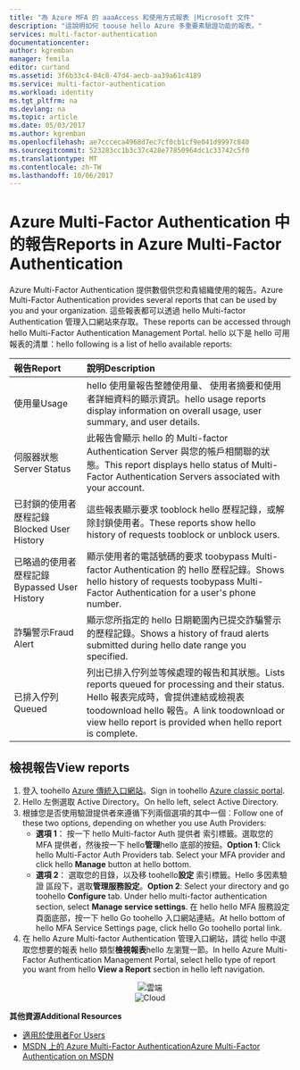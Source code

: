 ```yaml
---
title: "為 Azure MFA 的 aaaAccess 和使用方式報表 |Microsoft 文件"
description: "這說明如何 toouse hello Azure 多重要素驗證功能的報表。"
services: multi-factor-authentication
documentationcenter: 
author: kgremban
manager: femila
editor: curtand
ms.assetid: 3f6b33c4-04c8-47d4-aecb-aa39a61c4189
ms.service: multi-factor-authentication
ms.workload: identity
ms.tgt_pltfrm: na
ms.devlang: na
ms.topic: article
ms.date: 05/03/2017
ms.author: kgremban
ms.openlocfilehash: ae7ccceca4968d7ec7cf0cb1cf9e041d9997c840
ms.sourcegitcommit: 523283cc1b3c37c428e77850964dc1c33742c5f0
ms.translationtype: MT
ms.contentlocale: zh-TW
ms.lasthandoff: 10/06/2017
---
```

# <a name="reports-in-azure-multi-factor-authentication"></a><span data-ttu-id="d51c8-103">Azure Multi-Factor Authentication 中的報告</span><span class="sxs-lookup"><span data-stu-id="d51c8-103">Reports in Azure Multi-Factor Authentication</span></span>
<span data-ttu-id="d51c8-104">Azure Multi-Factor Authentication 提供數個供您和貴組織使用的報告。</span><span class="sxs-lookup"><span data-stu-id="d51c8-104">Azure Multi-Factor Authentication provides several reports that can be used by you and your organization.</span></span> <span data-ttu-id="d51c8-105">這些報表都可以透過 hello Multi-factor Authentication 管理入口網站來存取。</span><span class="sxs-lookup"><span data-stu-id="d51c8-105">These reports can be accessed through hello Multi-Factor Authentication Management Portal.</span></span> <span data-ttu-id="d51c8-106">hello 以下是 hello 可用報表的清單：</span><span class="sxs-lookup"><span data-stu-id="d51c8-106">hello following is a list of hello available reports:</span></span>

| <span data-ttu-id="d51c8-107">報告</span><span class="sxs-lookup"><span data-stu-id="d51c8-107">Report</span></span> | <span data-ttu-id="d51c8-108">說明</span><span class="sxs-lookup"><span data-stu-id="d51c8-108">Description</span></span> |
|:--- |:--- |
| <span data-ttu-id="d51c8-109">使用量</span><span class="sxs-lookup"><span data-stu-id="d51c8-109">Usage</span></span> |<span data-ttu-id="d51c8-110">hello 使用量報告整體使用量、 使用者摘要和使用者詳細資料的顯示資訊。</span><span class="sxs-lookup"><span data-stu-id="d51c8-110">hello usage reports display information on overall usage, user summary, and user details.</span></span> |
| <span data-ttu-id="d51c8-111">伺服器狀態</span><span class="sxs-lookup"><span data-stu-id="d51c8-111">Server Status</span></span> |<span data-ttu-id="d51c8-112">此報告會顯示 hello 的 Multi-factor Authentication Server 與您的帳戶相關聯的狀態。</span><span class="sxs-lookup"><span data-stu-id="d51c8-112">This report displays hello status of Multi-Factor Authentication Servers associated with your account.</span></span> |
| <span data-ttu-id="d51c8-113">已封鎖的使用者歷程記錄</span><span class="sxs-lookup"><span data-stu-id="d51c8-113">Blocked User History</span></span> |<span data-ttu-id="d51c8-114">這些報表顯示要求 tooblock hello 歷程記錄，或解除封鎖使用者。</span><span class="sxs-lookup"><span data-stu-id="d51c8-114">These reports show hello history of requests tooblock or unblock users.</span></span> |
| <span data-ttu-id="d51c8-115">已略過的使用者歷程記錄</span><span class="sxs-lookup"><span data-stu-id="d51c8-115">Bypassed User History</span></span> |<span data-ttu-id="d51c8-116">顯示使用者的電話號碼的要求 toobypass Multi-factor Authentication 的 hello 歷程記錄。</span><span class="sxs-lookup"><span data-stu-id="d51c8-116">Shows hello history of requests toobypass Multi-Factor Authentication for a user's phone number.</span></span> |
| <span data-ttu-id="d51c8-117">詐騙警示</span><span class="sxs-lookup"><span data-stu-id="d51c8-117">Fraud Alert</span></span> |<span data-ttu-id="d51c8-118">顯示您所指定的 hello 日期範圍內已提交詐騙警示的歷程記錄。</span><span class="sxs-lookup"><span data-stu-id="d51c8-118">Shows a history of fraud alerts submitted during hello date range you specified.</span></span> |
| <span data-ttu-id="d51c8-119">已排入佇列</span><span class="sxs-lookup"><span data-stu-id="d51c8-119">Queued</span></span> |<span data-ttu-id="d51c8-120">列出已排入佇列並等候處理的報告和其狀態。</span><span class="sxs-lookup"><span data-stu-id="d51c8-120">Lists reports queued for processing and their status.</span></span> <span data-ttu-id="d51c8-121">Hello 報表完成時，會提供連結或檢視表 toodownload hello 報告。</span><span class="sxs-lookup"><span data-stu-id="d51c8-121">A link toodownload or view hello report is provided when hello report is complete.</span></span> |

## <a name="view-reports"></a><span data-ttu-id="d51c8-122">檢視報告</span><span class="sxs-lookup"><span data-stu-id="d51c8-122">View reports</span></span>
1. <span data-ttu-id="d51c8-123">登入 toohello [Azure 傳統入口網站](https://manage.windowsazure.com)。</span><span class="sxs-lookup"><span data-stu-id="d51c8-123">Sign in toohello [Azure classic portal](https://manage.windowsazure.com).</span></span>
2. <span data-ttu-id="d51c8-124">Hello 左側選取 Active Directory。</span><span class="sxs-lookup"><span data-stu-id="d51c8-124">On hello left, select Active Directory.</span></span>
3. <span data-ttu-id="d51c8-125">根據您是否使用驗證提供者來遵循下列兩個選項的其中一個︰</span><span class="sxs-lookup"><span data-stu-id="d51c8-125">Follow one of these two options, depending on whether you use Auth Providers:</span></span>
   * <span data-ttu-id="d51c8-126">**選項 1**： 按一下 hello Multi-factor Auth 提供者 索引標籤。選取您的 MFA 提供者，然後按一下 hello**管理**hello 底部的按鈕。</span><span class="sxs-lookup"><span data-stu-id="d51c8-126">**Option 1**: Click hello Multi-Factor Auth Providers tab. Select your MFA provider and click hello **Manage** button at hello bottom.</span></span>
   * <span data-ttu-id="d51c8-127">**選項 2**： 選取您的目錄，以及移 toohello**設定** 索引標籤。Hello 多因素驗證 區段下，選取**管理服務設定**。</span><span class="sxs-lookup"><span data-stu-id="d51c8-127">**Option 2**: Select your directory and go toohello **Configure** tab. Under hello multi-factor authentication section, select **Manage service settings**.</span></span> <span data-ttu-id="d51c8-128">在 hello hello MFA 服務設定 頁面底部，按一下 hello Go toohello 入口網站連結。</span><span class="sxs-lookup"><span data-stu-id="d51c8-128">At hello bottom of hello MFA Service Settings page, click hello Go toohello portal link.</span></span>
4. <span data-ttu-id="d51c8-129">在 hello Azure Multi-factor Authentication 管理入口網站，請從 hello 中選取您想要的報表 hello 類型**檢視報表**hello 左瀏覽一節。</span><span class="sxs-lookup"><span data-stu-id="d51c8-129">In hello Azure Multi-Factor Authentication Management Portal, select hello type of report you want from hello **View a Report** section in hello left navigation.</span></span>

<span data-ttu-id="d51c8-130"><center>![雲端](./media/multi-factor-authentication-manage-reports/report.png)</center></span><span class="sxs-lookup"><span data-stu-id="d51c8-130"><center>![Cloud](./media/multi-factor-authentication-manage-reports/report.png)</center></span></span>


<span data-ttu-id="d51c8-131">**其他資源**</span><span class="sxs-lookup"><span data-stu-id="d51c8-131">**Additional Resources**</span></span>

* [<span data-ttu-id="d51c8-132">適用於使用者</span><span class="sxs-lookup"><span data-stu-id="d51c8-132">For Users</span></span>](end-user/multi-factor-authentication-end-user.md)
* [<span data-ttu-id="d51c8-133">MSDN 上的 Azure Multi-Factor Authentication</span><span class="sxs-lookup"><span data-stu-id="d51c8-133">Azure Multi-Factor Authentication on MSDN</span></span>](https://msdn.microsoft.com/library/azure/dn249471.aspx)
